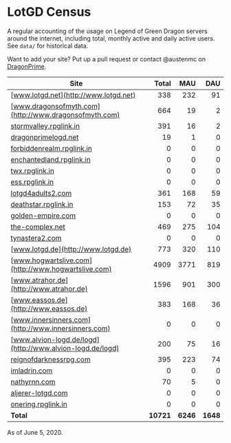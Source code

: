 # LotGD Census
A regular accounting of the usage on Legend of Green Dragon servers around the internet, including total, monthly active and daily active users. See `data/` for historical data.

Want to add your site? Put up a pull request or contact @austenmc on [DragonPrime](http://dragonprime.net).


Site | Total | MAU | DAU
--- | ---:| ---:| ---:
[www.lotgd.net](http://www.lotgd.net)|338|232|91
[www.dragonsofmyth.com](http://www.dragonsofmyth.com)|664|19|2
[stormvalley.rpglink.in](http://stormvalley.rpglink.in)|391|16|2
[dragonprimelogd.net](http://dragonprimelogd.net)|19|1|0
[forbiddenrealm.rpglink.in](http://forbiddenrealm.rpglink.in)|0|0|0
[enchantedland.rpglink.in](http://enchantedland.rpglink.in)|0|0|0
[twx.rpglink.in](http://twx.rpglink.in)|0|0|0
[ess.rpglink.in](http://ess.rpglink.in)|0|0|0
[lotgd4adults2.com](http://lotgd4adults2.com)|361|168|59
[deathstar.rpglink.in](http://deathstar.rpglink.in)|153|72|35
[golden-empire.com](http://golden-empire.com)|0|0|0
[the-complex.net](http://the-complex.net)|469|275|104
[tynastera2.com](http://tynastera2.com)|0|0|0
[www.lotgd.de](http://www.lotgd.de)|773|320|110
[www.hogwartslive.com](http://www.hogwartslive.com)|4909|3771|819
[www.atrahor.de](http://www.atrahor.de)|1596|901|300
[www.eassos.de](http://www.eassos.de)|383|168|36
[www.innersinners.com](http://www.innersinners.com)|0|0|0
[www.alvion-logd.de/logd](http://www.alvion-logd.de/logd)|200|75|16
[reignofdarknessrpg.com](http://reignofdarknessrpg.com)|395|223|74
[imladrin.com](http://imladrin.com)|0|0|0
[nathyrnn.com](http://nathyrnn.com)|70|5|0
[aljerer-lotgd.com](http://aljerer-lotgd.com)|0|0|0
[onering.rpglink.in](http://onering.rpglink.in)|0|0|0
**Total**|**10721**|**6246**|**1648**

As of June 5, 2020.
